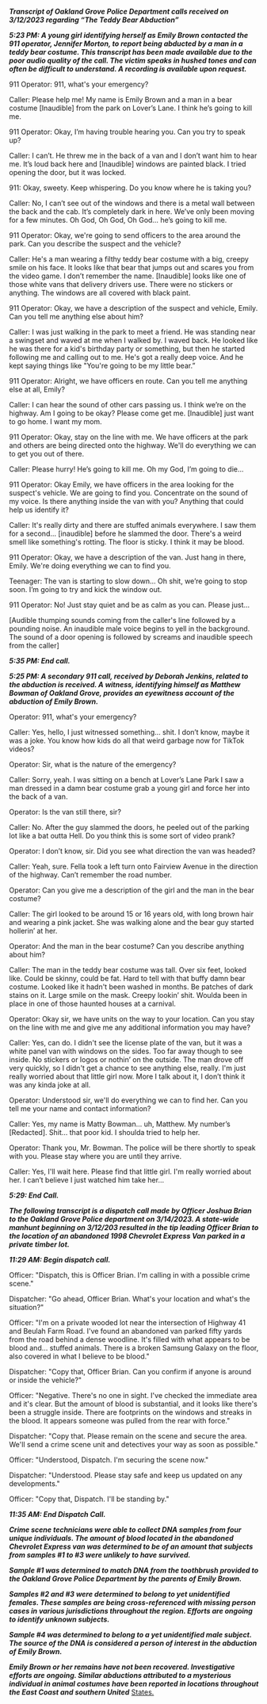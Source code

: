***Transcript of Oakland Grove Police Department calls received on 3/12/2023 regarding “The Teddy Bear Abduction”***

***5:23 PM: A young girl identifying herself as Emily Brown contacted the 911 operator, Jennifer Morton, to report being abducted by a man in a teddy bear costume. This transcript has been made available due to the poor audio quality of the call. The victim speaks in hushed tones and can often be difficult to understand. A recording is available upon request.***

911 Operator: 911, what's your emergency?

Caller: Please help me! My name is Emily Brown and a man in a bear costume \[Inaudible\] from the park on Lover’s Lane. I think he’s going to kill me.

911 Operator: Okay, I’m having trouble hearing you. Can you try to speak up? 

Caller: I can’t. He threw me in the back of a van and I don’t want him to hear me. It’s loud back here and \[Inaudible\] windows are painted black. I tried opening the door, but it was locked.

911: Okay, sweety. Keep whispering. Do you know where he is taking you?

Caller: No, I can’t see out of the windows and there is a metal wall between the back and the cab. It’s completely dark in here. We’ve only been moving for a few minutes.  Oh God, Oh God, Oh God… he’s going to kill me.

911 Operator: Okay, we're going to send officers to the area around the park. Can you describe the suspect and the vehicle?

Caller: He's a man wearing a filthy teddy bear costume with a big, creepy smile on his face. It looks like that bear that jumps out and scares you from the video game. I don’t remember the name. \[Inaudible\] looks like one of those white vans that delivery drivers use. There were no stickers or anything. The windows are all covered with black paint.

911 Operator: Okay, we have a description of the suspect and vehicle, Emily. Can you tell me anything else about him?

Caller: I was just walking in the park to meet a friend. He was standing near a swingset and waved at me when I walked by. I waved back. He looked like he was there for a kid's birthday party or something, but then he started following me and calling out to me. He's got a really deep voice. And he kept saying things like "You're going to be my little bear.”

911 Operator: Alright, we have officers en route. Can you tell me anything else at all, Emily? 

Caller: I can hear the sound of other cars passing us. I think we’re on the highway. Am I going to be okay? Please come get me. \[Inaudible\] just want to go home. I want my mom.

911 Operator: Okay, stay on the line with me. We have officers at the park and others are being directed onto the highway. We'll do everything we can to get you out of there.

Caller: Please hurry! He’s going to kill me. Oh my God, I’m going to die…

911 Operator: Okay Emily, we have officers in the area looking for the suspect's vehicle. We are going to find you. Concentrate on the sound of my voice. Is there anything inside the van with you? Anything that could help us identify it?

Caller: It's really dirty and there are stuffed animals everywhere. I saw them for a second… \[inaudible\] before he slammed the door. There's a weird smell like something's rotting. The floor is sticky. I think it may be blood.

911 Operator: Okay, we have a description of the van. Just hang in there, Emily. We're doing everything we can to find you.

Teenager: The van is starting to slow down… Oh shit, we’re going to stop soon. I’m going to try and kick the window out.

911 Operator: No! Just stay quiet and be as calm as you can. Please just…

\[Audible thumping sounds coming from the caller's line followed by a pounding noise. An inaudible male voice begins to yell in the background. The sound of a door opening is followed by screams and inaudible speech from the caller\]

***5:35 PM: End call.***

***5:25 PM: A secondary 911 call, received by Deborah Jenkins, related to the abduction is received. A witness, identifying himself as Matthew Bowman of Oakland Grove, provides an eyewitness account of the abduction of Emily Brown.***

Operator: 911, what's your emergency?

Caller: Yes, hello, I just witnessed something… shit. I don’t know, maybe it was a joke. You know how kids do all that weird garbage now for TikTok videos? 

Operator: Sir, what is the nature of the emergency?

Caller: Sorry, yeah. I was sitting on a bench at Lover’s Lane Park I saw a man dressed in a damn bear costume grab a young girl and force her into the back of a van.

Operator: Is the van still there, sir?

Caller: No. After the guy slammed the doors, he peeled out of the parking lot like a bat outta Hell. Do you think this is some sort of video prank? 

Operator: I don’t know, sir. Did you see what direction the van was headed? 

Caller: Yeah, sure. Fella took a left turn onto Fairview Avenue in the direction of the highway. Can’t remember the road number.

Operator: Can you give me a description of the girl and the man in the bear costume?

Caller: The girl looked to be around 15 or 16 years old, with long brown hair and wearing a pink jacket. She was walking alone and the bear guy started hollerin’ at her.

Operator: And the man in the bear costume? Can you describe anything about him? 

Caller: The man in the teddy bear costume was tall. Over six feet, looked like. Could be skinny, could be fat. Hard to tell with that buffy damn bear costume. Looked like it hadn't been washed in months. Be patches of dark stains on it. Large smile on the mask. Creepy lookin’ shit. Woulda been in place in one of those haunted houses at a carnival.

Operator: Okay sir, we have units on the way to your location. Can you stay on the line with me and give me any additional information you may have?

Caller: Yes, can do. I didn't see the license plate of the van, but it was a white panel van with windows on the sides. Too far away though to see inside. No stickers or logos or nothin’ on the outside. The man drove off very quickly, so I didn't get a chance to see anything else, really. I'm just really worried about that little girl now. More I talk about it, I don’t think it was any kinda joke at all.

Operator: Understood sir, we'll do everything we can to find her. Can you tell me your name and contact information?

Caller: Yes, my name is Matty Bowman… uh, Matthew. My number’s \[Redacted\]. Shit… that poor kid. I shoulda tried to help her.

Operator: Thank you, Mr. Bowman. The police will be there shortly to speak with you. Please stay where you are until they arrive.

Caller: Yes, I'll wait here. Please find that little girl. I'm really worried about her. I can’t believe I just watched him take her…

***5:29: End Call.***

***The following transcript is a dispatch call made by Officer Joshua Brian to the Oakland Grove Police department on 3/14/2023. A state-wide manhunt beginning on 3/12/203 resulted in the tip leading Officer Brian to the location of an abandoned 1998 Chevrolet Express Van parked in a private timber lot.***

***11:29 AM: Begin dispatch call.***

Officer: "Dispatch, this is Officer Brian. I'm calling in with a possible crime scene."

Dispatcher: "Go ahead, Officer Brian. What's your location and what's the situation?"

Officer: "I'm on a private wooded lot near the intersection of Highway 41 and Beulah Farm Road. I've found an abandoned van parked fifty yards from the road behind a dense woodline. It's filled with what appears to be blood and… stuffed animals. There is a broken Samsung Galaxy on the floor, also covered in what I believe to be blood."

Dispatcher: "Copy that, Officer Brian. Can you confirm if anyone is around or inside the vehicle?"

Officer: "Negative. There's no one in sight. I've checked the immediate area and it's clear. But the amount of blood is substantial, and it looks like there's been a struggle inside. There are footprints on the windows and streaks in the blood. It appears someone was pulled from the rear with force."

Dispatcher: "Copy that. Please remain on the scene and secure the area. We'll send a crime scene unit and detectives your way as soon as possible."

Officer: "Understood, Dispatch. I'm securing the scene now."

Dispatcher: "Understood. Please stay safe and keep us updated on any developments."

Officer: "Copy that, Dispatch. I'll be standing by."

***11:35 AM: End Dispatch Call.***

***Crime scene technicians were able to collect DNA samples from four unique individuals. The amount of blood located in the abandoned Chevrolet Express van was determined to be of an amount that subjects from samples #1 to #3 were unlikely to have survived.***

***Sample #1 was determined to match DNA from the toothbrush provided to the Oakland Grove Police Department by the parents of Emily Brown.***

***Samples #2 and #3 were determined to belong to yet unidentified females. These samples are being cross-referenced with missing person cases in various jurisdictions throughout the region. Efforts are ongoing to identify unknown subjects.***

***Sample #4 was determined to belong to a yet unidentified male subject. The source of the DNA is considered a person of interest in the abduction of Emily Brown.***

***Emily Brown or her remains have not been recovered. Investigative efforts are ongoing. Similar abductions attributed to a mysterious individual in animal costumes have been reported in locations throughout the East Coast and southern United*** [States.](https://www.reddit.com/r/gtripp14/comments/uyezti/making_it_easier_to_keep_track_of_my_new_releases/)